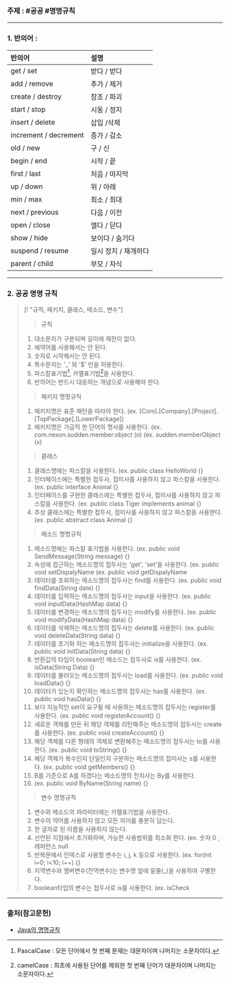 ### 주제 : #공공 #명명규칙

___

### 1. 반의어 : 

|반의어|설명|
| :- | :- |
| get / set | 받다 / 받다
| add / remove | 추가 / 제거
| create / destroy | 창조 / 파괴
| start / stop | 시동 / 정지
| insert / delete | 삽입 /삭제
| increment / decrement | 증가 / 감소
| old / new | 구 / 신
| begin / end | 시작 / 끝
| first / last | 처음 / 마지막
| up / down | 위 / 아래
| min / max | 최소 / 최대
| next / previous | 다음 / 이전
| open / close | 열다 / 닫다
| show / hide | 보이다 / 숨기다
| suspend / resume | 일시 정지 / 재개하다
| parent / child | 부모 / 자식

___

### 2. 공공 명명 규칙

>[! "규칙, 패키지, 클래스, 메소드, 변수"] 
>> 규칙
>1. 대소문자가 구분되며 길이에 제한이 없다.
>2. 예약어를 사용해서는 안 된다.
>3. 숫자로 시작해서는 안 된다.
>4. 특수문자는 '_' 와 '$' 만을 허용한다.
>5. 파스칼표기법[^1], 카멜표기법[^2]을 사용한다.
>6. 반의어는 반드시 대응하는 개념으로 사용해야 한다.
>
>> 패키지 명명규칙
>1. 패키지명은 표준 패턴을 따라야 한다.
>(ex. [Com].[Company].[Project].[TopPackage].[LowerPackage])
>2. 패키지명은 가급적 한 단어의 명사를 사용한다.
>(ex. com.nexon.sudden.member.object (o)
>(ex. sudden.memberObject (x)
>
>> 클래스
>1. 클래스명에는 파스칼을 사용한다.
>(ex. public class HelloWorld {}
>2. 인터페이스에는 특별한 접두사, 접미사를 사용하지 않고 파스칼을 사용한다.
>(ex. public interface Animal {}
>3. 인터페이스를 구현한 클래스에는 특별한 접두사, 접미사를 사용하지 않고 파스칼을 사용한다.
>(ex. public class Tiger implements animal {}
>4. 추상 클래스에는 특별한 접두사, 점미사를 사용하지 않고 파스칼을 사용한다.
>(ex. public abstract class Animal {}
>
>>메소드 명명규칙
>1. 메소드명에는 파스칼 표기법을 사용한다.
>(ex. public void SendMessage(String message) {}
>2. 속성에 접근하는 메소드명의 접두사는 'get', 'set'을 사용한다.
>(ex. public void setDispalyName
>(ex. public void getDispalyName
>3. 데이터를 조회하는 메소드명의 접두사는 find를 사용한다.
>(ex. public void findData(String date) {}
>4. 데이터를 입력하는 메소드명의 접두사는 input을 사용한다.
>(ex. public void inputData(HashMap data) {}
>5. 데이터를 변경하는 메소드명의 접두사는 modify를 사용한다.
>(ex. public void modifyData(HashMap data) {}
>6. 데이터를 삭제하는 메소드명의 접두사는 delete를 사용한다.
>(ex. public void deleteData(String data) {}
>7. 데이터를 초기화 하는 메소드명의 접두사는 initialize을 사용한다.
>(ex. public void initData(String data) {}
>8. 반환값의 타입이 boolean인 메소드는 접두사로 is를 사용한다.
>(ex. isData(String Data) {}
>9. 데이터를 불러오는 메소드명의 접두사는 load를 사용한다.
>(ex. public void loadData() {}
>10. 데이터가 있는지 확인하는 메소드명의 접두사는 has를 사용한다.
>(ex. public void hasData() {}
>11. 보다 지능적인 set이 요구될 때 사용하는 메소드명의 접두사는 register를 사용한다.
>(ex. public void registerAccount() {}
>12. 새로운 객체를 만든 뒤 해당 객체를 리턴해주는 메소드명의 접두사는 create를 사용한다.
>(ex. public void createAccount() {}
>13. 해당 객체를 다른 형태의 객체로 변환해주는 메소드명의 접두사는 to를 사용한다.
>(ex. public void toString() {}
>14. 해당 객체가 복수인지 단일인지 구분하는 메소드명의 접미사는 s를 사용한다.
>(ex. public void getMembers() {}
>15. B를 기준으로 A를 하겠다는 메소드명의 전치사는 By를 사용한다.
>16. (ex. public void ByName(String name) {}
>
>>변수 명명규칙
>1. 변수와 메소드의 파라미터에는 카멜표기법을 사용한다.
>2. 변수의 약어를 사용하지 않고 모든 의미를 충분히 담는다.
>3. 한 글자로 된 이름을 사용하지 않는다.
>4. 선언된 지점에서 초기화하며, 가능한 사용범위를 최소화 한다.
>(ex. 숫자 0 , 레퍼런스 null
>5. 반복문에서 인덱스로 사용할 변수는 i, j, k 등으로 사용한다.
>(ex. for(int i=0; i<10; i++) {}
>6. 지역변수와 멤버변수(전역변수)는 변수명 앞에 밑줄(_)을 사용하여 구별한다.
>7. boolean타입의 변수는 접두사로 is를 사용한다.
>(ex. isCheck

___

### 출처(참고문헌)

- [Java의 명명규칙](https://ozofweird.tistory.com/entry/Java-%EB%AA%85%EB%AA%85-%EA%B7%9C%EC%B9%99)

[^1]: PascalCase : 모든 단어에서 첫 번째 문재는 대문자이며 나머지는 소문자이다.
[^2]: camelCase : 최초에 사용된 단어를 제외한 첫 번째 단어가 대문자이며 나머지는 소문자이다.